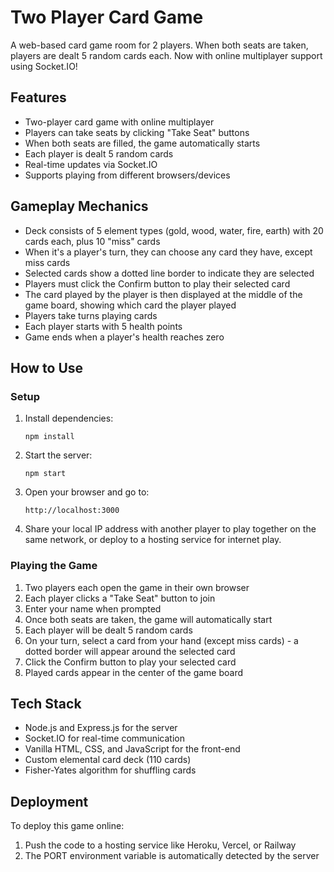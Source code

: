 # Two Player Card Game

A web-based card game room for 2 players. When both seats are taken, players are dealt 5 random cards each. Now with online multiplayer support using Socket.IO!

## Features

- Two-player card game with online multiplayer
- Players can take seats by clicking "Take Seat" buttons
- When both seats are filled, the game automatically starts
- Each player is dealt 5 random cards
- Real-time updates via Socket.IO
- Supports playing from different browsers/devices

## Gameplay Mechanics

- Deck consists of 5 element types (gold, wood, water, fire, earth) with 20 cards each, plus 10 "miss" cards
- When it's a player's turn, they can choose any card they have, except miss cards
- Selected cards show a dotted line border to indicate they are selected
- Players must click the Confirm button to play their selected card
- The card played by the player is then displayed at the middle of the game board, showing which card the player played
- Players take turns playing cards
- Each player starts with 5 health points
- Game ends when a player's health reaches zero

## How to Use

### Setup

1. Install dependencies:
   ```
   npm install
   ```

2. Start the server:
   ```
   npm start
   ```

3. Open your browser and go to:
   ```
   http://localhost:3000
   ```

4. Share your local IP address with another player to play together on the same network, or deploy to a hosting service for internet play.

### Playing the Game

1. Two players each open the game in their own browser
2. Each player clicks a "Take Seat" button to join
3. Enter your name when prompted
4. Once both seats are taken, the game will automatically start
5. Each player will be dealt 5 random cards
6. On your turn, select a card from your hand (except miss cards) - a dotted border will appear around the selected card
7. Click the Confirm button to play your selected card
8. Played cards appear in the center of the game board

## Tech Stack

- Node.js and Express.js for the server
- Socket.IO for real-time communication
- Vanilla HTML, CSS, and JavaScript for the front-end
- Custom elemental card deck (110 cards)
- Fisher-Yates algorithm for shuffling cards

## Deployment

To deploy this game online:

1. Push the code to a hosting service like Heroku, Vercel, or Railway
2. The PORT environment variable is automatically detected by the server 